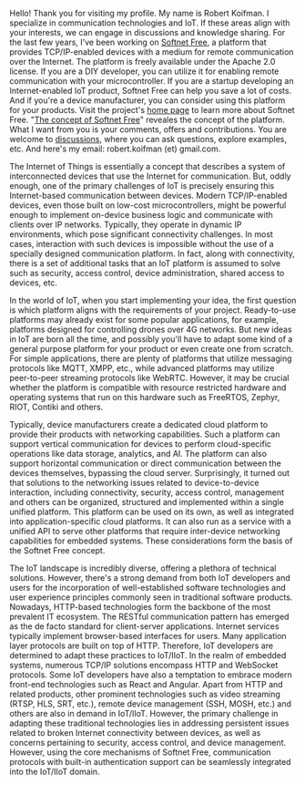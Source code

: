 Hello! Thank you for visiting my profile. My name is Robert Koifman. I specialize in communication technologies and IoT. If these areas align with your interests, we can engage in discussions and knowledge sharing. For the last few years, I’ve been working on [Softnet Free](https://github.com/softnet-free), a platform that provides TCP/IP-enabled devices with a medium for remote communication over the Internet. The platform is freely available under the Apache 2.0 license. If you are a DIY developer, you can utilize it for enabling remote communication with your microcontroller. If you are a startup developing an Internet-enabled IoT product, Softnet Free can help you save a lot of costs. And if you're a device manufacturer, you can consider using this platform for your products. Visit the project's [home page](https://github.com/softnet-free) to learn more about Softnet Free. "[The concept of Softnet Free](https://github.com/orgs/Softnet-Free/discussions/2)" reveales the concept of the platform. What I want from you is your comments, offers and contributions. You are welcome to [discussions](https://github.com/orgs/Softnet-Free/discussions), where you can ask questions, explore examples, etc. And here's my email: robert.koifman (et) gmail.com.

The Internet of Things is essentially a concept that describes a system of interconnected devices that use the Internet for communication. But, oddly enough, one of the primary challenges of IoT is precisely ensuring this Internet-based communication between devices. Modern TCP/IP-enabled devices, even those built on low-cost microcontrollers, might be powerful enough to implement on-device business logic and communicate with clients over IP networks. Typically, they operate in dynamic IP environments, which pose significant connectivity challenges. In most cases, interaction with such devices is impossible without the use of a specially designed communication platform. In fact, along with connectivity, there is a set of additional tasks that an IoT platform is assumed to solve such as security, access control, device administration, shared access to devices, etc.  

In the world of IoT, when you start implementing your idea, the first question is which platform aligns with the requirements of your project. Ready-to-use platforms may already exist for some popular applications, for example, platforms designed for controlling drones over 4G networks. But new ideas in IoT are born all the time, and possibly you'll have to adapt some kind of a general purpose platform for your product or even create one from scratch. For simple applications, there are plenty of platforms that utilize messaging protocols like MQTT, XMPP, etc., while advanced platforms may utilize peer-to-peer streaming protocols like WebRTC. However, it may be crucial whether the platform is compatible with resource restricted hardware and operating systems that run on this hardware such as FreeRTOS, Zephyr, RIOT, Contiki and others.  

Typically, device manufacturers create a dedicated cloud platform to provide their products with networking capabilities. Such a platform can support vertical communication for devices to perform cloud-specific operations like data storage, analytics, and AI. The platform can also support horizontal communication or direct communication between the devices themselves, bypassing the cloud server. Surprisingly, it turned out that solutions to the networking issues related to device-to-device interaction, including connectivity, security, access control, management and others can be organized, structured and implemented within a single unified platform. This platform can be used on its own, as well as integrated into application-specific cloud platforms. It can also run as a service with a unified API to serve other platforms that require inter-device networking capabilities for embedded systems. These considerations form the basis of the Softnet Free concept.  

The IoT landscape is incredibly diverse, offering a plethora of technical solutions. However, there's a strong demand from both IoT developers and users for the incorporation of well-established software technologies and user experience principles commonly seen in traditional software products. Nowadays, HTTP-based technologies form the backbone of the most prevalent IT ecosystem. The RESTful communication pattern has emerged as the de facto standard for client-server applications. Internet services typically implement browser-based interfaces for users. Many application layer protocols are built on top of HTTP. Therefore, IoT developers are determined to adapt these practices to IoT/IIoT. In the realm of embedded systems, numerous TCP/IP solutions encompass HTTP and WebSocket protocols. Some IoT developers have also a temptation to embrace modern front-end technologies such as React and Angular. Apart from HTTP and related products, other prominent technologies such as video streaming (RTSP, HLS, SRT, etc.), remote device management (SSH, MOSH, etc.) and others are also in demand in IoT/IIoT. However, the primary challenge in adapting these traditional technologies lies in addressing persistent issues related to broken Internet connectivity between devices, as well as concerns pertaining to security, access control, and device management. However, using the core mechanisms of Softnet Free, communication protocols with built-in authentication support can be seamlessly integrated into the IoT/IIoT domain.


<!--
**Robert-Koifman/robert-koifman** is a ✨ _special_ ✨ repository because its `README.md` (this file) appears on your GitHub profile.

Here are some ideas to get you started:

- 🔭 I’m currently working on ...
- 🌱 I’m currently learning ...
- 👯 I’m looking to collaborate on ...
- 🤔 I’m looking for help with ...
- 💬 Ask me about ...
- 📫 How to reach me: ...
- 😄 Pronouns: ...
- ⚡ Fun fact: ...
-->
